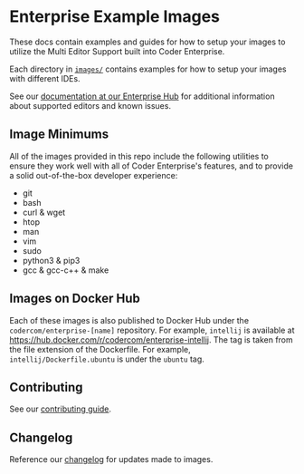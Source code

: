 # Enterprise Example Images

These docs contain examples and guides for how to setup your images to utilize
the Multi Editor Support built into Coder Enterprise.

Each directory in [`images/`](./images) contains examples for how to setup your
images with different IDEs.

See our
[documentation at our Enterprise Hub](https://enterprise.coder.com/docs/multi-editor)
for additional information about supported editors and known issues.

## Image Minimums

All of the images provided in this repo include the following utilities to
ensure they work well with all of Coder Enterprise's features, and to provide a
solid out-of-the-box developer experience:

- git
- bash
- curl & wget
- htop
- man
- vim
- sudo
- python3 & pip3
- gcc & gcc-c++ & make

## Images on Docker Hub

Each of these images is also published to Docker Hub under the
`codercom/enterprise-[name]` repository. For example, `intellij` is available at
https://hub.docker.com/r/codercom/enterprise-intellij. The tag is taken from the
file extension of the Dockerfile. For example, `intellij/Dockerfile.ubuntu` is
under the `ubuntu` tag.

## Contributing

See our [contributing guide](.github/CONTRIBUTING.md).

## Changelog

Reference our [changelog](./changelog.md) for updates made to images.
